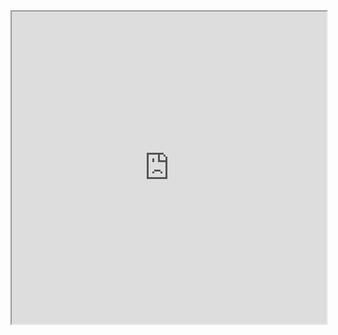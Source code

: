 <iframe src="https://studyPython123.github.io/Python_data_analysis/bar.html" width="100%" height="500px"></iframe>
